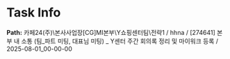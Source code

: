# Task Info

**Path:** 카페24(주)\본사사업장\[CG]MI본부\Y쇼핑센터팀\전략1 / hhna / [274641] 본부 내 소통 (팀_파트 미팅, 대표님 미팅) _ Y센터 주간 회의록 정리 및 마이워크 등록 / 2025-08-01_00-00-00

